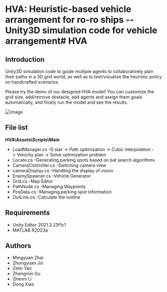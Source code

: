 # HVA: Heuristic-based vehicle arrangement for ro-ro ships -- Unity3D simulation code for  vehicle arrangement# HVA
## Introduction
Unity3D simulation code to guide multiple agents to collaboratively plan their paths in a 3D grid world, as well as to test/visualize the heuristic policy on handcrafted scenarios.

Please try the demo of our designed HVA model! You can customize the grid size, add/remove obstacle, add agents and assign them goals automatically, and finally run the model and see the results.

![image](https://github.com/user-attachments/assets/9f78161f-648e-4b03-a8c1-0e51b7088a8d)

## File list
**HVA\Assets\Scripts\Main**
- LoadManager.cs -D star -> Path optimization -> Cubic interpolation -> Velocity plan -> Solve optimization problem 
- Locate.cs -Generating parking spots based on bat search algorithms
- CameraController.cs -Switching camera view
- cameraDisplay.cs -Handling the display of vision
- EnemySpawner.cs -Vehicle Generator
- Grid.cs -Map Editor
- PathNode.cs -Managing Waypoints
- PosData.cs -Managing parking spot information
- OutLine.cs -Calculate the outline
## Requirements
- Unity Editor 2021.3.23f1c1
- MATLAB R2023a
## Authors
- Mingyuan Zhai
- Zhongyuan Jin
- Zelin Yan
- Zhengmin Gu
- Zhenni Li
- Dong Xiao
